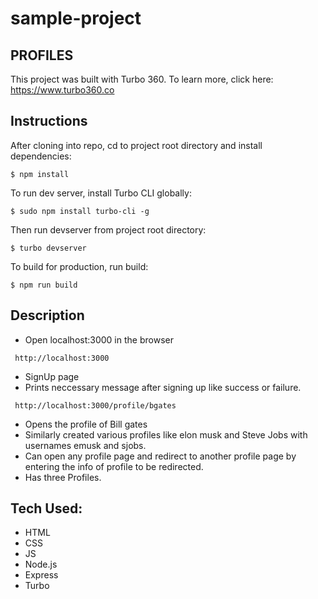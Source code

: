 # sample-project
## PROFILES

This project was built with Turbo 360. To learn more, click here: https://www.turbo360.co

## Instructions
After cloning into repo, cd to project root directory and install dependencies:

```
$ npm install
```

To run dev server, install Turbo CLI globally:

```
$ sudo npm install turbo-cli -g
```

Then run devserver from project root directory:

```
$ turbo devserver
```

To build for production, run build:

```
$ npm run build
```

## Description
+ Open localhost:3000 in the browser
```
 http://localhost:3000
```
+ SignUp page
+ Prints neccessary message after signing up like success or failure.
```
 http://localhost:3000/profile/bgates
```
+ Opens the profile of Bill gates
+ Similarly created various profiles like elon musk and Steve Jobs with usernames emusk and sjobs.
+ Can open any profile page and redirect to another profile page by entering the info of profile to be redirected.
+ Has three Profiles.

## Tech Used:
+ HTML
+ CSS
+ JS
+ Node.js
+ Express
+ Turbo
